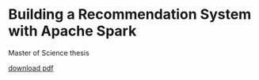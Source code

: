 # Building a Recommendation System with Apache Spark #

Master of Science thesis

[download pdf](https://bitbucket.org/joonne/thesis/raw/master/d_tyo.pdf)